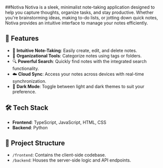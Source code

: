 ##Notiva 
Notiva is a sleek, minimalist note-taking application designed to help you capture thoughts, organize tasks, and stay productive. Whether you're brainstorming ideas, making to-do lists, or jotting down quick notes, Notiva provides an intuitive interface to manage your notes efficiently.

## 🚀 Features
- 🧠 **Intuitive Note-Taking**: Easily create, edit, and delete notes.
- 📁 **Organizational Tools**: Categorize notes using tags or folders.
- 🔍 **Powerful Search**: Quickly find notes with the integrated search functionality.
- ☁️ **Cloud Sync**: Access your notes across devices with real-time synchronization.
- 🌙 **Dark Mode**: Toggle between light and dark themes to suit your preference.

## 🛠️ Tech Stack

- **Frontend**: TypeScript, JavaScript, HTML, CSS
- **Backend**: Python

## 📂 Project Structure

- `/frontend`: Contains the client-side codebase.
- `/backend`: Houses the server-side logic and API endpoints.
